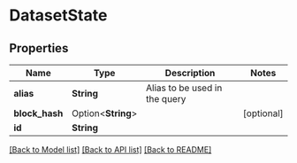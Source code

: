 # DatasetState

## Properties

Name | Type | Description | Notes
------------ | ------------- | ------------- | -------------
**alias** | **String** | Alias to be used in the query | 
**block_hash** | Option<**String**> |  | [optional]
**id** | **String** |  | 

[[Back to Model list]](../README.md#documentation-for-models) [[Back to API list]](../README.md#documentation-for-api-endpoints) [[Back to README]](../README.md)


